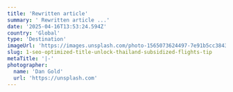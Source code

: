 ```yaml
---
title: 'Rewritten article'
summary: ' Rewritten article ...'
date: '2025-04-16T13:53:24.594Z'
country: 'Global'
type: 'Destination'
imageUrl: 'https://images.unsplash.com/photo-1565073624497-7e91b5cc3843'
slug: 1-seo-optimized-title-unlock-thailand-subsidized-flights-tip
metaTitle: '|-'
photographer:
  name: 'Dan Gold'
  url: 'https://unsplash.com'
---
```


